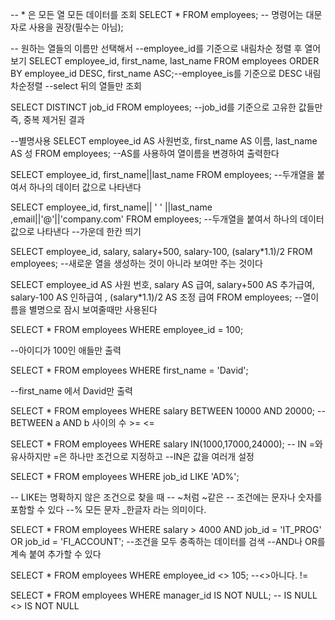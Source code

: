 -- * 은 모든 열 모든 데이터를 조회
SELECT *
FROM employees; -- 명령어는 대문자로 사용을 권장(필수는 아님);

-- 원하는 열들의 이름만 선택해서
--employee_id를 기준으로 내림차순 정렬 후 열어보기
SELECT  employee_id, first_name, last_name
FROM employees
ORDER BY employee_id DESC, first_name ASC;--employee_is를 기준으로 DESC 내림차순정렬
--select 뒤의 열들만 조회


SELECT DISTINCT job_id
FROM employees;
--job_id를 기준으로 고유한 값들만 즉, 중복 제거된 결과



--별명사용
SELECT employee_id AS 사원번호, first_name AS 이름, last_name AS 성
FROM employees;
--AS를 사용하여 열이름을 변경하여 출력한다



SELECT employee_id, first_name||last_name
FROM employees;
--두개열을 붙여서 하나의 데이터 값으로 나타낸다

SELECT employee_id, first_name|| ' ' ||last_name
,email||'@'||'company.com'
FROM employees;
--두개열을 붙여서 하나의 데이터 값으로 나타낸다
--가운데 한칸 띄기

SELECT employee_id, salary, salary+500, salary-100, (salary*1.1)/2
FROM employees;
--새로운 열을 생성하는 것이 아니라 보여만 주는 것이다

SELECT employee_id AS 사원 번호, 
salary AS 급여,
salary+500 AS 추가급여, 
salary-100 AS 인하급여
, (salary*1.1)/2 AS 조정 급여
FROM employees;
--열이름을 별명으로 잠시 보여줄때만 사용된다

SELECT *
FROM employees
WHERE employee_id = 100;

--아이디가 100인 애들만 출력




SELECT *
FROM employees
WHERE first_name = 'David';

--first_name 에서 David만 출력


SELECT *
FROM employees
WHERE salary BETWEEN 10000 AND 20000;
-- BETWEEN a AND b 사이의 수 >=   <=

SELECT *
FROM employees
WHERE salary IN(1000,17000,24000);
-- IN =와 유사하지만 =은 하나만 조건으로 지정하고 
--IN은 값을 여러개 설정


SELECT *
FROM employees
WHERE job_id LIKE 'AD%';

-- LIKE는 명확하지 않은 조건으로 찾을 때
-- ~처럼 ~같은 
-- 조건에는 문자나 숫자를 포함할 수 있다
--% 모든 문자 _한글자 라는 의미이다.

SELECT *
FROM employees
WHERE salary > 4000
AND job_id = 'IT_PROG'
OR job_id = 'FI_ACCOUNT';
--조건을 모두 충족하는 데이터를 검색
--AND나 OR를 계속 붙여 추가할 수 있다

SELECT *
FROM employees
WHERE employee_id <> 105;
--<>아니다. !=

SELECT *
FROM employees
WHERE manager_id IS NOT NULL;
-- IS NULL <> IS NOT NULL
